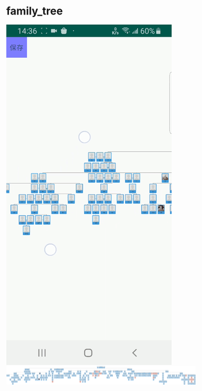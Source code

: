 # family_tree
![gif截图](https://github.com/hi2hcs/family_tree/blob/master/v3gif.gif)
![截图](https://github.com/hi2hcs/family_tree/blob/master/v2.png)
